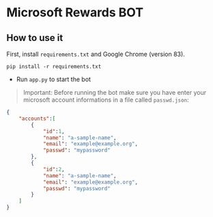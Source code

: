 # Microsoft Rewards BOT 

## How to use it

First, install ```requirements.txt``` and Google Chrome (version 83).

```
pip install -r requirements.txt
```

- Run ```app.py``` to start the bot

> Important: Before running the bot make sure you have enter your microsoft account informations in a file called ```passwd.json```:

```json
{
    "accounts":[
        {
            "id":1,
            "name": "a-sample-name",
            "email": "example@example.org",
            "passwd": "mypassword"
        },
        {
            "id":2,
            "name": "a-sample-name",
            "email": "example@example.org",
            "passwd": "mypassword"
        }
    ]
}
```
